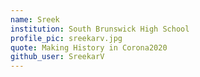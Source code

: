 ```yaml
---
name: Sreek
institution: South Brunswick High School
profile_pic: sreekarv.jpg
quote: Making History in Corona2020
github_user: SreekarV
---
```

